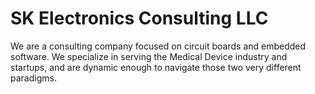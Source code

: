 # SK Electronics Consulting LLC

We are a consulting company focused on circuit boards and embedded software.  We specialize in serving the Medical Device industry and startups, and are dynamic enough to navigate those two very different paradigms.  
